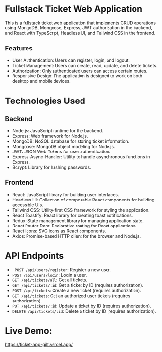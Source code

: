 
# Fullstack Ticket Web Application

This is a fullstack ticket web application that implements CRUD operations using MongoDB, Mongoose, Express, JWT authorization in the backend, and React with TypeScript, Headless UI, and Tailwind CSS in the frontend.

## Features
- User Authentication: Users can register, login, and logout.
- Ticket Management: Users can create, read, update, and delete tickets.
- Authorization: Only authenticated users can access certain routes.
- Responsive Design: The application is designed to work on both desktop and mobile devices.

# Technologies Used

## Backend
- Node.js: JavaScript runtime for the backend.
- Express: Web framework for Node.js.
- MongoDB: NoSQL database for storing ticket information.
- Mongoose: MongoDB object modeling for Node.js.
- JWT: JSON Web Tokens for user authentication.
- Express-Async-Handler: Utility to handle asynchronous functions in Express.
- Bcrypt: Library for hashing passwords.

## Frontend
- React: JavaScript library for building user interfaces.
- Headless UI: Collection of composable React components for  building accessible UIs.
- Tailwind CSS: Utility-first CSS framework for styling the application.
- React Toastify: React library for creating toast notifications.
- Redux: State management library for managing application state.
- React Router Dom: Declarative routing for React applications.
- React Icons: SVG icons as React components.
- Axios: Promise-based HTTP client for the browser and Node.js.



# API Endpoints
- ``` POST /api/users/register```: Register a new user.
- ```POST /api/users/login```: Login a user.
- ```GET /api/tickets/all```: Get all tickets.
- ```GET /api/tickets/:id```: Get a ticket by ID (requires authorization).
- ```POST /api/tickets```: Create a new ticket (requires authorization).
- ```GET /api/tickets```: Get an authorized user tickets (requires authorization).
- ```PUT /api/tickets/:id```: Update a ticket by ID (requires authorization).
- ```DELETE /api/tickets/:id```: Delete a ticket by ID (requires authorization).

# Live Demo:
https://ticket-app-gilt.vercel.app/
